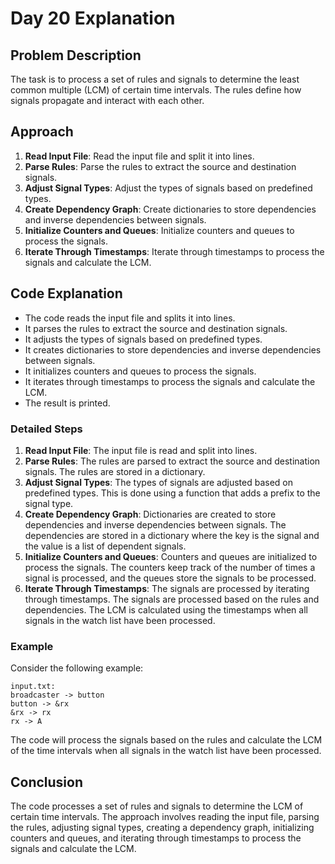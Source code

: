 # Day 20 Explanation

## Problem Description
The task is to process a set of rules and signals to determine the least common multiple (LCM) of certain time intervals. The rules define how signals propagate and interact with each other.

## Approach
1. **Read Input File**: Read the input file and split it into lines.
2. **Parse Rules**: Parse the rules to extract the source and destination signals.
3. **Adjust Signal Types**: Adjust the types of signals based on predefined types.
4. **Create Dependency Graph**: Create dictionaries to store dependencies and inverse dependencies between signals.
5. **Initialize Counters and Queues**: Initialize counters and queues to process the signals.
6. **Iterate Through Timestamps**: Iterate through timestamps to process the signals and calculate the LCM.

## Code Explanation
- The code reads the input file and splits it into lines.
- It parses the rules to extract the source and destination signals.
- It adjusts the types of signals based on predefined types.
- It creates dictionaries to store dependencies and inverse dependencies between signals.
- It initializes counters and queues to process the signals.
- It iterates through timestamps to process the signals and calculate the LCM.
- The result is printed.

### Detailed Steps
1. **Read Input File**: The input file is read and split into lines.
2. **Parse Rules**: The rules are parsed to extract the source and destination signals. The rules are stored in a dictionary.
3. **Adjust Signal Types**: The types of signals are adjusted based on predefined types. This is done using a function that adds a prefix to the signal type.
4. **Create Dependency Graph**: Dictionaries are created to store dependencies and inverse dependencies between signals. The dependencies are stored in a dictionary where the key is the signal and the value is a list of dependent signals.
5. **Initialize Counters and Queues**: Counters and queues are initialized to process the signals. The counters keep track of the number of times a signal is processed, and the queues store the signals to be processed.
6. **Iterate Through Timestamps**: The signals are processed by iterating through timestamps. The signals are processed based on the rules and dependencies. The LCM is calculated using the timestamps when all signals in the watch list have been processed.

### Example
Consider the following example:
```
input.txt:
broadcaster -> button
button -> &rx
&rx -> rx
rx -> A
```
The code will process the signals based on the rules and calculate the LCM of the time intervals when all signals in the watch list have been processed.

## Conclusion
The code processes a set of rules and signals to determine the LCM of certain time intervals. The approach involves reading the input file, parsing the rules, adjusting signal types, creating a dependency graph, initializing counters and queues, and iterating through timestamps to process the signals and calculate the LCM.
